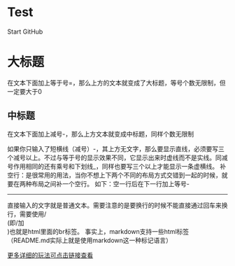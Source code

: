 # Test
Start GitHub

大标题
=
在文本下面加上等于号=，那么上方的文本就变成了大标题，等号个数无限制，但一定要大于0

中标题
-
在文本下面加上减号-，那么上方文本就变成中标题，同样个数无限制

如果你只输入了短横线（减号）-，其上方无文字，那么要显示直线，必须要写三个减号以上。不过与等于号的显示效果不同，它显示出来时虚线而不是实线。同减号作用相同的还有乘号和下划线_，同样也要写三个以上才能显示一条虚横线。
补空行：是很常用的用法，当你不想上下两个不同的布局方式交错到一起的时候，就要在两种布局之间补一个空行。
如下：空一行后在下一行加上等号-

---

直接输入的文字就是普通文本。需要注意的是要换行的时候不能直接通过回车来换行，需要使用/<br>(即/加<br>)也就是html里面的br标签。
事实上，markdown支持一些html标签（README.md实际上就是使用markdown这一种标记语言）

[更多详细的玩法可点击链接查看](https://github.com/guodongxiaren/README/blob/master/README.md "悬停显示")

